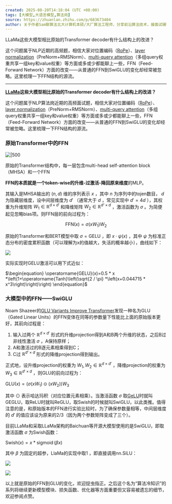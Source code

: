 ```yaml
---
created: 2025-08-20T14:18:04 (UTC +08:00)
tags: [大模型,大语言模型,算法岗]
source: https://zhuanlan.zhihu.com/p/683673404
author: 关于作者Sam聊算法北大计算机本硕/大厂算法工程师，分享前沿算法技术，接面试辅导北京大学 计算机科学与技术硕士回答文章关注者已关注发私信
---
```

LLaMa这些大模型相比原始的Transformer decoder有什么结构上的改进？

这个问题属于NLP近期的高频题，相信大家对位置编码（[RoPe](https://zhida.zhihu.com/search?content_id=240057766&content_type=Article&match_order=1&q=RoPe&zhida_source=entity)）、[layer normalization](https://zhida.zhihu.com/search?content_id=240057766&content_type=Article&match_order=1&q=layer+normalization&zhida_source=entity)（PreNorm+RMSNorm）、[multi-query attention](https://zhida.zhihu.com/search?content_id=240057766&content_type=Article&match_order=1&q=multi-query+attention&zhida_source=entity)（多组query权重共享一组key和value权重）等方面或多或少都能聊上一些，FFN（Feed-Forward Network）方面的改变——从普通的FFN到SwiGLU的变化却经常被忽略。这里梳理一下FFN结构的源流。

---
**[LLaMa](https://zhida.zhihu.com/search?content_id=240057766&content_type=Article&match_order=1&q=LLaMa&zhida_source=entity)这些大模型相比原始的Transformer decoder有什么结构上的改进？**

这个问题属于NLP算法岗近期的高频面试题，相信大家对位置编码（[RoPe](https://zhida.zhihu.com/search?content_id=240057766&content_type=Article&match_order=1&q=RoPe&zhida_source=entity)）、[layer normalization](https://zhida.zhihu.com/search?content_id=240057766&content_type=Article&match_order=1&q=layer+normalization&zhida_source=entity)（PreNorm+RMSNorm）、[multi-query attention](https://zhida.zhihu.com/search?content_id=240057766&content_type=Article&match_order=1&q=multi-query+attention&zhida_source=entity)（多组query权重共享一组key和value权重）等方面或多或少都能聊上一些，FFN（Feed-Forward Network）方面的改变——从普通的FFN到SwiGLU的变化却经常被忽略。这里梳理一下FFN结构的源流。





### 原始Transformer中的FFN

![|500](https://pic2.zhimg.com/v2-32766307d1ac28fec9dbff7f49e8cbb1_1440w.jpg)

原始的Transformer结构中，每一层包含multi-head self-attention block（MHSA）和一个FFN

**FFN的本质就是一个token-wise的升维-过激活-降回原来维度**的MLP。

其输入是MHSA输出的 $(n,d)$ 维的序列表示 $x$ ，其中 $n$ 为序列中的tojen数目， $d$ 为隐藏层维度，设中间层维度为 $d'$ （通常大于 $d$ ，常见实现中 $d'=4d$ ），其权重为升维矩阵 $W_1 \in \mathbb{R}^{d\times d'}$ 和降维矩阵 $W_2 \in \mathbb{R}^{d‘\times d}$ ，激活函数为 $\sigma$ 。为简便起见忽略bias项。则FFN层的前向过程为：

$$\text{FFN}(x) = \sigma(xW_1)W_2$$

原始的Transformer和BERT模型中取 $\sigma=\text{GELU}$ ，即 $x\cdot\psi(x)$ ，其中 $\psi$ 为标准正态分布的密度累积函数（可以理解为x的值越大，失活的概率越小），曲线如下：

![](https://pic2.zhimg.com/v2-28286f7fd47473429dec8c0e0cbe09ad_1440w.jpg)

实际实现时GELU激活可以用下式近似：

$\begin{equation} \operatorname{GELU}(x)=0.5 * x *\left(1+\operatorname{Tanh}\left(\sqrt{2 / \pi} *\left(x+0.044715 * x^3\right)\right)\right) \end{equation}$

### 大模型中的FFN——SwiGLU

Noam Shazeer的[GLU Variants Improve Transformer](https://link.zhihu.com/?target=https%3A//arxiv.org/pdf/2002.05202.pdf)发现一种名为GLU（Gated Linear Units）的FFN变体在同等的参数量下性能比上面的原始版本更好，其前向过程是：

1.  输入过两个 $\mathbb{R}^{d\times d'}$ 形式的升维projection得到A和B两个升维的状态，之后B过非线性激活 $\sigma$ ，A保持原样；
2.  A和激活过的B逐元素相乘得到C；
3.  C过 $\mathbb{R}^{d’\times d}$ 形式的降维projection得到输出。

正式地，设升维projection的权重为 $W_1,W_2 \in \mathbb{R}^{d \times d'}$ ，降维projection的权重为 $W_3\in \mathbb{R}^{d' \times d}$ ，则GLU的前向过程为：

$\text{GLU}(x) = \left(\sigma\left(xW_1\right) \odot \left(xW_2\right)  \right)W_3$

其中 $\odot$ 表示哈达玛积（对应位置元素相乘）。当激活函数 $\sigma$ 取[GeLU](https://zhida.zhihu.com/search?content_id=240057766&content_type=Article&match_order=1&q=GeLU&zhida_source=entity)时就叫GEGLU，取ReLU时就叫ReGLU，取Swish的时候就叫SwiGLU，以此类推。值得注意的是，和原始版本的FFN进行实验比较时，为了确保参数量相等，中间层维度的 $d'$ 的值应该设为原来的2/3（因为两个参数矩阵变成了三个）。

目前LLaMa和采取LLaMa架构的Baichuan等开源大模型使用的是SwiGLU，即取激活函数 $\sigma$ 为Swish函数：

$\text{Swish}(x) = x*\operatorname{sigmoid}(\beta x)$

其中 $\beta$ 为固定的超参，LlaMa的实现中取1 ，即直接调用nn.SiLU：

![](https://pic1.zhimg.com/v2-9e5805b2eaf0962d032a9c51a1bda3a6_1440w.jpg)

![](https://picx.zhimg.com/v2-8be6bceb1ab752904446c06f2a0f874d_1440w.jpg)

以上就是原始的FFN到GLU的变化，欢迎捉虫指正。之后这个名为“算法冷知识”的系列将继续更新模型模块、损失函数、优化器等方面重要但又容易被遗忘的细节，欢迎参阅点赞。
